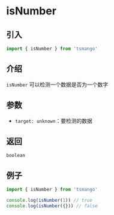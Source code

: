 # isNumber

## 引入

```ts
import { isNumber } from 'tsmango'
```

## 介绍

`isNumber` 可以检测一个数据是否为一个数字

## 参数

- `target: unknown`：要检测的数据

## 返回

`boolean`

## 例子

```ts
import { isNumber } from 'tsmango'

console.log(isNumber(1)) // true
console.log(isNumber({})) // false
```
